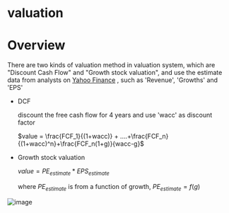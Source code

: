 
# valuation



# Overview

There are two kinds of valuation method in valuation system, which are "Discount Cash Flow" and "Growth stock valuation", and use the estimate data from analysts on [Yahoo Finance](https://finance.yahoo.com/quote/AAPL/analysis?p=T) , such as 'Revenue', 'Growths' and 'EPS'

- DCF

    discount the free cash flow for 4 years and use 'wacc' as discount factor

    $value = \frac{FCF_1}{(1+wacc)} + ....+\frac{FCF_n}{(1+wacc)^n}+\frac{FCF_n(1+g)}{wacc-g}$

- Growth stock valuation

    $value = PE_{estimate} * EPS_{estimate}$

    where $PE_{estimate}$  is from a function of growth,   $PE_{estimate}=f(g)$
    
    
![image](https://user-images.githubusercontent.com/51486531/111066512-7ab05900-84fa-11eb-89ee-e750a70c7085.jpg)
   
